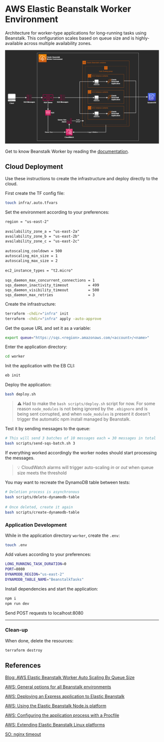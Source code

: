 # AWS Elastic Beanstalk Worker Environment

Architecture for worker-type applications for long-running tasks using Beanstalk. This configuration scales based on queue size and is highly-available across multiple availability zones.

<img src=".docs/beanstalk-worker.drawio.png" />

Get to know Beanstalk Worker by reading the [documentation](https://docs.aws.amazon.com/elasticbeanstalk/latest/dg/using-features-managing-env-tiers.html).

## Cloud Deployment

Use these instructions to create the infrastructure and deploy directly to the cloud.

First create the TF config file:

```sh
touch infra/.auto.tfvars
```

Set the environment according to your preferences:

```hcl
region = "us-east-2"

availability_zone_a = "us-east-2a"
availability_zone_b = "us-east-2b"
availability_zone_c = "us-east-2c"

autoscaling_cooldown = 500
autoscaling_min_size = 1
autoscaling_max_size = 2

ec2_instance_types = "t2.micro"

sqs_daemon_max_concurrent_connections = 1
sqs_daemon_inactivity_timeout         = 499
sqs_daemon_visibility_timeout         = 500
sqs_daemon_max_retries                = 3
```

Create the infrastructure:

```sh
terraform -chdir="infra" init
terraform -chdir="infra" apply -auto-approve
```

Get the queue URL and set it as a variable:

```sh
export queue="https://sqs.<region>.amazonaws.com/<account>/<name>"
```

Enter the application directory:

```sh
cd worker
```

Init the application with the EB CLI:

```sh
eb init
```

Deploy the application:

```sh
bash deploy.sh
```

> ⚠️ Had to make the `bash scripts/deploy.sh` script for now. For some reason `node_modules` is not being ignored by the `.ebignore` and is being sent corrupted, and when `node_modules` is present it doesn't trigger the automatic npm install managed by Beanstalk.

Test it by sending messages to the queue:

```sh
# This will send 3 batches of 10 messages each = 30 messages in total
bash scripts/send-sqs-batch.sh 3
```

If everything worked accordingly the worker nodes should start processing the messages.

> 💡 CloudWatch alarms will trigger auto-scaling _in_ or _out_ when queue size meets the threshold

You may want to recreate the DynamoDB table between tests:

```sh
# Deletion process is asynchronous
bash scripts/delete-dynamodb-table

# Once deleted, create it again
bash scripts/create-dynamodb-table
```

### Application Development

While in the application directory `worker`, create the `.env`:

```sh
touch .env
```

Add values according to your preferences:

```sh
LONG_RUNNING_TASK_DURATION=0
PORT=8080
DYNAMODB_REGION="us-east-2"
DYNAMODB_TABLE_NAME="BeanstalkTasks"
```

Install dependencies and start the application:

```sh
npm i
npm run dev
```

Send POST requests to localhost:8080

---

### Clean-up

When done, delete the resources:

```sh
terraform destroy
```

## References

[Blog: AWS Elastic Beanstalk Worker Auto Scaling By Queue Size](https://jun711.github.io/aws/aws-elastic-beanstalk-worker-auto-scaling-by-queue-size/)

[AWS: General options for all Beanstalk environments](https://docs.aws.amazon.com/elasticbeanstalk/latest/dg/command-options-general.html)

[AWS: Deploying an Express application to Elastic Beanstalk](https://docs.amazonaws.cn/en_us/elasticbeanstalk/latest/dg/create_deploy_nodejs_express.html)

[AWS: Using the Elastic Beanstalk Node.js platform](https://docs.aws.amazon.com/elasticbeanstalk/latest/dg/create_deploy_nodejs.container.html)

[AWS: Configuring the application process with a Procfile](https://docs.aws.amazon.com/elasticbeanstalk/latest/dg/nodejs-configuration-procfile.html)

[AWS: Extending Elastic Beanstalk Linux platforms](https://docs.aws.amazon.com/elasticbeanstalk/latest/dg/platforms-linux-extend.html)

[SO: nginx timeout](https://stackoverflow.com/a/49759065/3231778)